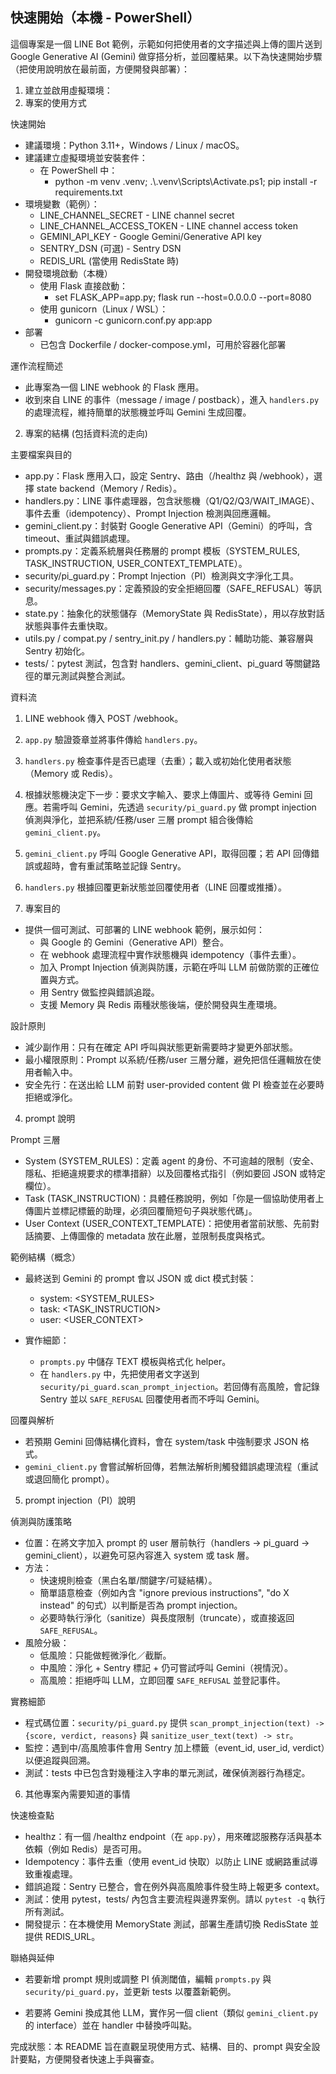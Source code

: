 ## 快速開始（本機 - PowerShell）

這個專案是一個 LINE Bot 範例，示範如何把使用者的文字描述與上傳的圖片送到 Google Generative AI (Gemini) 做穿搭分析，並回覆結果。以下為快速開始步驟（把使用說明放在最前面，方便開發與部署）：

1. 建立並啟用虛擬環境：
1. 專案的使用方式

快速開始

- 建議環境：Python 3.11+，Windows / Linux / macOS。
- 建議建立虛擬環境並安裝套件：
   - 在 PowerShell 中：
      - python -m venv .venv; .\\.venv\\Scripts\\Activate.ps1; pip install -r requirements.txt
- 環境變數（範例）：
   - LINE_CHANNEL_SECRET - LINE channel secret
   - LINE_CHANNEL_ACCESS_TOKEN - LINE channel access token
   - GEMINI_API_KEY - Google Gemini/Generative API key
   - SENTRY_DSN (可選) - Sentry DSN
   - REDIS_URL (當使用 RedisState 時)
- 開發環境啟動（本機）
   - 使用 Flask 直接啟動：
      - set FLASK_APP=app.py; flask run --host=0.0.0.0 --port=8080
   - 使用 gunicorn（Linux / WSL）：
      - gunicorn -c gunicorn.conf.py app:app
- 部署
   - 已包含 Dockerfile / docker-compose.yml，可用於容器化部署

運作流程簡述

- 此專案為一個 LINE webhook 的 Flask 應用。
- 收到來自 LINE 的事件（message / image / postback），進入 `handlers.py` 的處理流程，維持簡單的狀態機並呼叫 Gemini 生成回覆。


2. 專案的結構 (包括資料流的走向)

主要檔案與目的

- app.py：Flask 應用入口，設定 Sentry、路由（/healthz 與 /webhook），選擇 state backend（Memory / Redis）。
- handlers.py：LINE 事件處理器，包含狀態機（Q1/Q2/Q3/WAIT_IMAGE）、事件去重（idempotency）、Prompt Injection 檢測與回應邏輯。
- gemini_client.py：封裝對 Google Generative API（Gemini）的呼叫，含 timeout、重試與錯誤處理。
- prompts.py：定義系統層與任務層的 prompt 模板（SYSTEM_RULES, TASK_INSTRUCTION, USER_CONTEXT_TEMPLATE）。
- security/pi_guard.py：Prompt Injection（PI）檢測與文字淨化工具。
- security/messages.py：定義預設的安全拒絕回覆（SAFE_REFUSAL）等訊息。
- state.py：抽象化的狀態儲存（MemoryState 與 RedisState），用以存放對話狀態與事件去重快取。
- utils.py / compat.py / sentry_init.py / handlers.py：輔助功能、兼容層與 Sentry 初始化。
- tests/：pytest 測試，包含對 handlers、gemini_client、pi_guard 等關鍵路徑的單元測試與整合測試。

資料流

1. LINE webhook 傳入 POST /webhook。
2. `app.py` 驗證簽章並將事件傳給 `handlers.py`。
3. `handlers.py` 檢查事件是否已處理（去重）；載入或初始化使用者狀態（Memory 或 Redis）。
4. 根據狀態機決定下一步：要求文字輸入、要求上傳圖片、或等待 Gemini 回應。若需呼叫 Gemini，先透過 `security/pi_guard.py` 做 prompt injection 偵測與淨化，並把系統/任務/user 三層 prompt 組合後傳給 `gemini_client.py`。
5. `gemini_client.py` 呼叫 Google Generative API，取得回覆；若 API 回傳錯誤或超時，會有重試策略並記錄 Sentry。
6. `handlers.py` 根據回覆更新狀態並回覆使用者（LINE 回覆或推播）。


3. 專案目的

- 提供一個可測試、可部署的 LINE webhook 範例，展示如何：
   - 與 Google 的 Gemini（Generative API）整合。
   - 在 webhook 處理流程中實作狀態機與 idempotency（事件去重）。
   - 加入 Prompt Injection 偵測與防護，示範在呼叫 LLM 前做防禦的正確位置與方式。
   - 用 Sentry 做監控與錯誤追蹤。
   - 支援 Memory 與 Redis 兩種狀態後端，便於開發與生產環境。

設計原則

- 減少副作用：只有在確定 API 呼叫與狀態更新需要時才變更外部狀態。
- 最小權限原則：Prompt 以系統/任務/user 三層分離，避免把信任邏輯放在使用者輸入中。
- 安全先行：在送出給 LLM 前對 user-provided content 做 PI 檢查並在必要時拒絕或淨化。


4. prompt 說明

Prompt 三層

- System (SYSTEM_RULES)：定義 agent 的身份、不可逾越的限制（安全、隱私、拒絕違規要求的標準措辭）以及回覆格式指引（例如要回 JSON 或特定欄位）。
- Task (TASK_INSTRUCTION)：具體任務說明，例如「你是一個協助使用者上傳圖片並標記標籤的助理，必須回覆簡短句子與狀態代碼」。
- User Context (USER_CONTEXT_TEMPLATE)：把使用者當前狀態、先前對話摘要、上傳圖像的 metadata 放在此層，並限制長度與格式。

範例結構（概念）

- 最終送到 Gemini 的 prompt 會以 JSON 或 dict 模式封裝：
   - system: <SYSTEM_RULES>
   - task: <TASK_INSTRUCTION>
   - user: <USER_CONTEXT>

- 實作細節：
   - `prompts.py` 中儲存 TEXT 模板與格式化 helper。
   - 在 `handlers.py` 中，先把使用者文字送到 `security/pi_guard.scan_prompt_injection`。若回傳有高風險，會記錄 Sentry 並以 `SAFE_REFUSAL` 回覆使用者而不呼叫 Gemini。

回覆與解析

- 若預期 Gemini 回傳結構化資料，會在 system/task 中強制要求 JSON 格式。
- `gemini_client.py` 會嘗試解析回傳，若無法解析則觸發錯誤處理流程（重試或退回簡化 prompt）。


5. prompt injection（PI）說明

偵測與防護策略

- 位置：在將文字加入 prompt 的 user 層前執行（handlers -> pi_guard -> gemini_client），以避免可惡內容進入 system 或 task 層。
- 方法：
   - 快速規則檢查（黑白名單/關鍵字/可疑結構）。
   - 簡單語意檢查（例如內含 "ignore previous instructions", "do X instead" 的句式）以判斷是否為 prompt injection。
   - 必要時執行淨化（sanitize）與長度限制（truncate），或直接返回 `SAFE_REFUSAL`。
- 風險分級：
   - 低風險：只能做輕微淨化／截斷。
   - 中風險：淨化 + Sentry 標記 + 仍可嘗試呼叫 Gemini（視情況）。
   - 高風險：拒絕呼叫 LLM，立即回覆 `SAFE_REFUSAL` 並登記事件。

實務細節

- 程式碼位置：`security/pi_guard.py` 提供 `scan_prompt_injection(text) -> {score, verdict, reasons}` 與 `sanitize_user_text(text) -> str`。
- 監控：遇到中/高風險事件會用 Sentry 加上標籤（event_id, user_id, verdict）以便追蹤與回溯。
- 測試：tests 中已包含對幾種注入字串的單元測試，確保偵測器行為穩定。


6. 其他專案內需要知道的事情

快速檢查點

- healthz：有一個 /healthz endpoint（在 `app.py`），用來確認服務存活與基本依賴（例如 Redis）是否可用。
- Idempotency：事件去重（使用 event_id 快取）以防止 LINE 或網路重試導致重複處理。
- 錯誤追蹤：Sentry 已整合，會在例外與高風險事件發生時上報更多 context。
- 測試：使用 pytest，tests/ 內包含主要流程與邊界案例。請以 `pytest -q` 執行所有測試。
- 開發提示：在本機使用 MemoryState 測試，部署生產請切換 RedisState 並提供 REDIS_URL。

聯絡與延伸

- 若要新增 prompt 規則或調整 PI 偵測閾值，編輯 `prompts.py` 與 `security/pi_guard.py`，並更新 tests 以覆蓋新範例。

- 若要將 Gemini 換成其他 LLM，實作另一個 client（類似 `gemini_client.py` 的 interface）並在 handler 中替換呼叫點。


完成狀態：本 README 旨在直觀呈現使用方式、結構、目的、prompt 與安全設計要點，方便開發者快速上手與審查。
